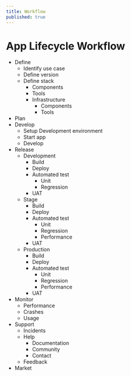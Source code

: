 ```yaml
---
title: Workflow
published: true
---
```

# App Lifecycle Workflow

- Define
	- Identify use case
	- Define version
	- Define stack
		- Components
		- Tools
		- Infrastructure
        	- Components
            - Tools
- Plan
- Develop
	- Setup Development environment
    - Start app
    - Develop
- Release
	- Development
    	- Build
        - Deploy
        - Automated test
        	- Unit
            - Regression
        - UAT
	- Stage
    	- Build
        - Deploy
        - Automated test
        	- Unit
            - Regression
            - Performance
        - UAT
	- Production
    	- Build
        - Deploy
        - Automated test
        	- Unit
            - Regression
            - Performance
        - UAT
- Monitor
	- Performance
    - Crashes
    - Usage
- Support
	- Incidents
    - Help
    	- Documentation
        - Community
        - Contact
    - Feedback
- Market
